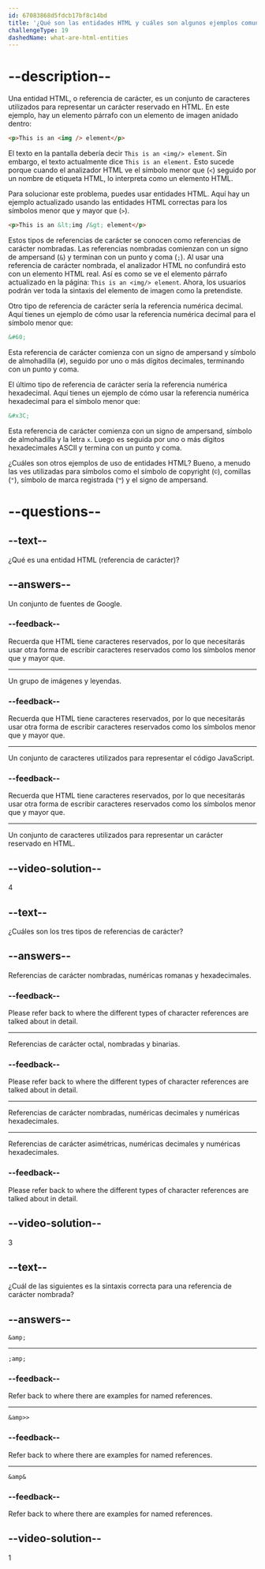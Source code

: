 ```yaml
---
id: 67083868d5fdcb17bf8c14bd
title: '¿Qué son las entidades HTML y cuáles son algunos ejemplos comunes?'
challengeType: 19
dashedName: what-are-html-entities
---
```


# --description--

Una entidad HTML, o referencia de carácter, es un conjunto de caracteres utilizados para representar un carácter reservado en HTML. En este ejemplo, hay un elemento párrafo con un elemento de imagen anidado dentro:

```html
<p>This is an <img /> element</p>
```

El texto en la pantalla debería decir `This is an <img/> element`. Sin embargo, el texto actualmente dice `This is an element.` Esto sucede porque cuando el analizador HTML ve el símbolo menor que (`<`) seguido por un nombre de etiqueta HTML, lo interpreta como un elemento HTML.

Para solucionar este problema, puedes usar entidades HTML. Aquí hay un ejemplo actualizado usando las entidades HTML correctas para los símbolos menor que y mayor que (`>`).

```html
<p>This is an &lt;img /&gt; element</p>
```

Estos tipos de referencias de carácter se conocen como referencias de carácter nombradas. Las referencias nombradas comienzan con un signo de ampersand (`&`) y terminan con un punto y coma (`;`). Al usar una referencia de carácter nombrada, el analizador HTML no confundirá esto con un elemento HTML real. Así es como se ve el elemento párrafo actualizado en la página: `This is an <img/> element`. Ahora, los usuarios podrán ver toda la sintaxis del elemento de imagen como la pretendiste.

Otro tipo de referencia de carácter sería la referencia numérica decimal. Aquí tienes un ejemplo de cómo usar la referencia numérica decimal para el símbolo menor que:

```html
&#60;
```

Esta referencia de carácter comienza con un signo de ampersand y símbolo de almohadilla (`#`), seguido por uno o más dígitos decimales, terminando con un punto y coma.

El último tipo de referencia de carácter sería la referencia numérica hexadecimal. Aquí tienes un ejemplo de cómo usar la referencia numérica hexadecimal para el símbolo menor que:

```html
&#x3C;
```

Esta referencia de carácter comienza con un signo de ampersand, símbolo de almohadilla y la letra `x`. Luego es seguida por uno o más dígitos hexadecimales ASCII y termina con un punto y coma.

¿Cuáles son otros ejemplos de uso de entidades HTML? Bueno, a menudo las ves utilizadas para símbolos como el símbolo de copyright (`©`), comillas (`"`), símbolo de marca registrada (`™`) y el signo de ampersand.

# --questions--

## --text--

¿Qué es una entidad HTML (referencia de carácter)?

## --answers--

Un conjunto de fuentes de Google.

### --feedback--

Recuerda que HTML tiene caracteres reservados, por lo que necesitarás usar otra forma de escribir caracteres reservados como los símbolos menor que y mayor que.

---

Un grupo de imágenes y leyendas.

### --feedback--

Recuerda que HTML tiene caracteres reservados, por lo que necesitarás usar otra forma de escribir caracteres reservados como los símbolos menor que y mayor que.

---

Un conjunto de caracteres utilizados para representar el código JavaScript.

### --feedback--

Recuerda que HTML tiene caracteres reservados, por lo que necesitarás usar otra forma de escribir caracteres reservados como los símbolos menor que y mayor que.

---

Un conjunto de caracteres utilizados para representar un carácter reservado en HTML.

## --video-solution--

4

## --text--

¿Cuáles son los tres tipos de referencias de carácter?

## --answers--

Referencias de carácter nombradas, numéricas romanas y hexadecimales.

### --feedback--

Please refer back to where the different types of character references are talked about in detail.

---

Referencias de carácter octal, nombradas y binarias.

### --feedback--

Please refer back to where the different types of character references are talked about in detail.

---

Referencias de carácter nombradas, numéricas decimales y numéricas hexadecimales.

---

Referencias de carácter asimétricas, numéricas decimales y numéricas hexadecimales.

### --feedback--

Please refer back to where the different types of character references are talked about in detail.

## --video-solution--

3

## --text--

¿Cuál de las siguientes es la sintaxis correcta para una referencia de carácter nombrada?

## --answers--

`&amp;`

---

`;amp;`

### --feedback--

Refer back to where there are examples for named references.

---

`&amp>>`

### --feedback--

Refer back to where there are examples for named references.

---

`&amp&`

### --feedback--

Refer back to where there are examples for named references.

## --video-solution--

1
